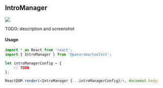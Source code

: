 ## IntroManager

<a href='./IntroManager.jsx'><img src='https://cloud.githubusercontent.com/assets/1127259/11770141/742b39c4-a1ac-11e5-914f-9dc2966158ed.png'></a>

TODO: description and screenshot


#### Usage
```js
import * as React from 'react';
import { IntroManager } from '@panorama/toolkit';

let introManagerConfig = {
	// TODO
};

ReactDOM.render(<IntroManager {...introManagerConfig}/>, document.body);
```
